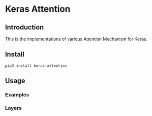 # Keras Attention


## Introduction
This is the implementations of various Attention Mechanism for Keras.


## Install

```shell
pip3 install keras-attention
```


## Usage

### Examples

### Layers



